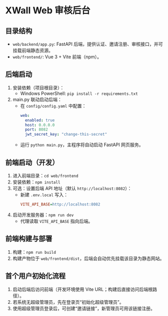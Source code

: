 XWall Web 审核后台
=================

目录结构
--------

- `web/backend/app.py`: FastAPI 后端，提供认证、邀请注册、审核接口，并可挂载前端静态资源。
- `web/frontend/`: Vue 3 + Vite 前端（npm）。

后端启动
--------

1. 安装依赖（项目根目录）：
   - Windows PowerShell: `pip install -r requirements.txt`
2. main.py 联动启动后端：
   - 在 `config/config.yaml` 中配置：
     ```yaml
     web:
       enabled: true
       host: 0.0.0.0
       port: 8082
       jwt_secret_key: "change-this-secret"
     ```
   - 运行 `python main.py`，主程序将自动启动 FastAPI 网页服务。

前端启动（开发）
--------------

1. 进入前端目录：`cd web/frontend`
2. 安装依赖：`npm install`
3. 可选：设置后端 API 地址（默认 `http://localhost:8082`）：
   - 新建 `.env.local` 写入：
     ```ini
     VITE_API_BASE=http://localhost:8082
     ```
4. 启动开发服务器：`npm run dev`
   - 代理读取 `VITE_API_BASE` 指向后端。

前端构建与部署
--------------

1. 构建：`npm run build`
2. 构建产物位于 `web/frontend/dist`，后端会自动优先挂载该目录为静态网站。

首个用户初始化流程
------------------

1. 启动后端后访问前端（开发环境使用 Vite URL；构建后直接访问后端根路径）。
2. 若系统无超级管理员，先在登录页“初始化超级管理员”。
3. 使用超级管理员登录后，可创建“邀请链接”，新管理员可用该链接注册。


